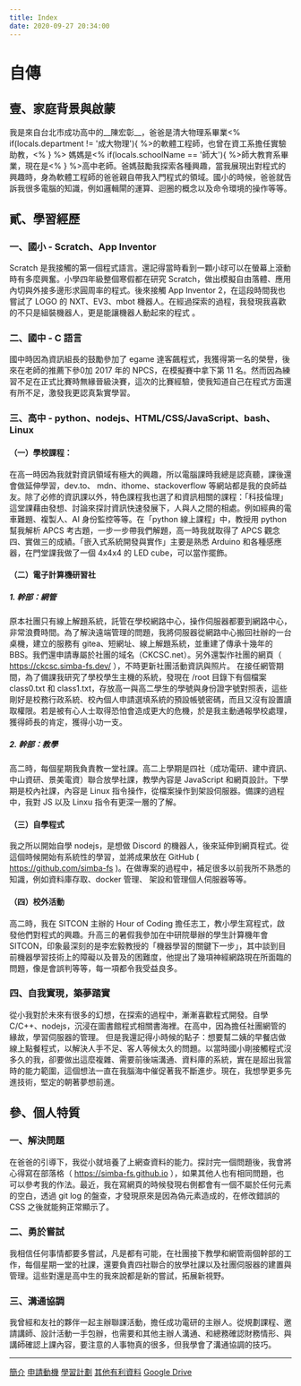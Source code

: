 ```yaml
---
title: Index
date: 2020-09-27 20:34:00
---
```


# 自傳

## 壹、家庭背景與啟蒙
我是來自台北市成功高中的__陳宏彰__，爸爸是清大物理系畢業<% if(locals.department != '成大物理'){ %>的軟體工程師，也曾在資工系擔任實驗助教，<% } %> 媽媽是<% if(locals.schoolName == '師大'){ %>師大教育系畢業，現在是<% } %>高中老師。爸媽鼓勵我探索各種興趣，當我展現出對程式的興趣時，身為軟體工程師的爸爸親自帶我入門程式的領域。國小的時候，爸爸就告訴我很多電腦的知識，例如邏輯閘的運算、迴圈的概念以及命令環境的操作等等。

## 貳、學習經歷
### 一、國小 - Scratch、App Inventor
Scratch 是我接觸的第一個程式語言。還記得當時看到一顆小球可以在螢幕上滾動時有多麼興奮。小學四年級整個寒假都在研究 Scratch，做出模擬自由落體、應用內切與外接多邊形求圓周率的程式。後來接觸 App Inventor 2，在這段時間我也嘗試了 LOGO 的 NXT、EV3、mbot 機器人。在經過探索的過程，我發現我喜歡的不只是組裝機器人，更是能讓機器人動起來的程式 。

### 二、國中 - C 語言
國中時因為資訊組長的鼓勵參加了 egame 達客飆程式，我獲得第一名的榮譽，後來在老師的推薦下參0加 2017 年的 NPCS，在模擬賽中拿下第 11 名。然而因為練習不足在正式比賽時無緣晉級決賽，這次的比賽經驗，使我知道自己在程式方面還有所不足，激發我更認真紮實學習。

### 三、高中 - python、nodejs、HTML/CSS/JavaScript、bash、Linux
#### （一）學校課程：
在高一時因為我就對資訊領域有極大的興趣，所以電腦課時我總是認真聽，課後還會做延伸學習，dev.to、 mdn、ithome、stackoverflow 等網站都是我的良師益友。除了必修的資訊課以外，特色課程我也選了和資訊相關的課程：「科技倫理」這堂課藉由發想、討論來探討資訊快速發展下，人與人之間的相處。例如經典的電車難題、複製人、AI 身份監控等等。在「python 線上課程」中，教授用 python 幫我解析 APCS 考古題，一步一步帶我們解題，高一時我就取得了 APCS 觀念四、實做三的成績。「嵌入式系統開發與實作」主要是熟悉 Arduino 和各種感應器，在門堂課我做了一個 4x4x4 的 LED cube，可以當作擺飾。

#### （二）電子計算機研習社
##### 1. 幹部：網管
原本社團只有線上解題系統，託管在學校網路中心，操作伺服器都要到網路中心，非常浪費時間。為了解決遠端管理的問題，我將伺服器從網路中心搬回社辦的一台桌機，建立的服務有 gitea、短網址、線上解題系統，並重建了傳承十幾年的 BBS。我們還申請專屬於社團的域名（CKCSC.net）。另外還製作社團的網頁（ https://ckcsc.simba-fs.dev/ ），不時更新社團活動資訊與照片。
在接任網管期間，為了備課我研究了學校學生主機的系統，發現在 /root 目錄下有個檔案 class0.txt 和 class1.txt，存放高一與高二學生的學號與身份證字號對照表，這些剛好是校務行政系統、校內個人申請選填系統的預設帳號密碼，而且又沒有設置讀取權限。若是被有心人士取得恐怕會造成更大的危機，於是我主動通報學校處理，獲得師長的肯定，獲得小功一支。

##### 2. 幹部：教學
高二時，每個星期我負責教一堂社課。高二上學期是四社（成功電研、建中資訊、中山資研、景美電資）聯合放學社課，教學內容是 JavaScript 和網頁設計。下學期是校內社課，內容是 Linux 指令操作，從檔案操作到架設伺服器。備課的過程中，我對 JS 以及 Linxu 指令有更深一層的了解。

#### （三）自學程式
我之所以開始自學 nodejs，是想做 Discord 的機器人，後來延伸到網頁程式。從這個時候開始有系統性的學習，並將成果放在 GitHub ( https://github.com/simba-fs )。在做專案的過程中，補足很多以前我所不熟悉的知識，例如資料庫存取、docker 管理、 架設和管理個人伺服器等等。

#### （四）校外活動
高二時，我在 SITCON 主辦的 Hour of Coding 擔任志工，教小學生寫程式，啟發他們對程式的興趣。升高三的暑假我參加在中研院舉辦的學生計算機年會 SITCON，印象最深刻的是李宏毅教授的「機器學習的關鍵下一步」，其中談到目前機器學習技術上的障礙以及普及的困難度，他提出了幾項神經網路現在所面臨的問題，像是會誤判等等，每一項都令我受益良多。

### 四、自我實現，築夢踏實
 從小我對於未來有很多的幻想，在探索的過程中，漸漸喜歡程式開發。自學 C/C++、nodejs，沉浸在圖書館程式相關書海裡。在高中，因為擔任社團網管的緣故，學習伺服器的管理。
但是我還記得小時候的點子：想要幫二姨的早餐店做線上點餐程式，以解決人手不足、客人等候太久的問題。以當時國小剛接觸程式沒多久的我，卻要做出這麼複雜、需要前後端溝通、資料庫的系統，實在是超出我當時的能力範圍，這個想法一直在我腦海中催促著我不斷進步。現在，我想學更多先進技術，堅定的朝著夢想前進。

## 參、個人特質
### 一、解決問題
在爸爸的引導下，我從小就培養了上網查資料的能力。探討完一個問題後，我會將心得寫在部落格（ https://simba-fs.github.io ），如果其他人也有相同問題，也可以參考我的作法。最近，我在寫網頁的時候發現右側都會有一個不屬於任何元素的空白，透過 git log 的盤查，才發現原來是因為偽元素造成的，在修改錯誤的 CSS 之後就能夠正常顯示了。
### 二、勇於嘗試
我相信任何事情都要多嘗試，凡是都有可能，在社團接下教學和網管兩個幹部的工作，每個星期一堂的社課，還要負責四社聯合的放學社課以及社團伺服器的建置與管理。這些對還是高中生的我來說都是新的嘗試，拓展新視野。

### 三、溝通協調
我曾經和友社的夥伴一起主辦聯課活動，擔任成功電研的主辦人。從規劃課程、邀請講師、設計活動一手包辦，也需要和其他主辦人溝通、和總務確認財務情形、與講師確認上課內容，要注意的人事物真的很多，但我學會了溝通協調的技巧。

---

[簡介](./introduce.html)
[申請動機](./applyMotiv.html)
[學習計劃](./studyPlan.html)
[其他有利資料](./others.html)
[Google Drive](https://drive.google.com/drive/folders/1XzGUj6r_uHXHeu4YsjgJrfocU4JN97yf?usp=sharing)
